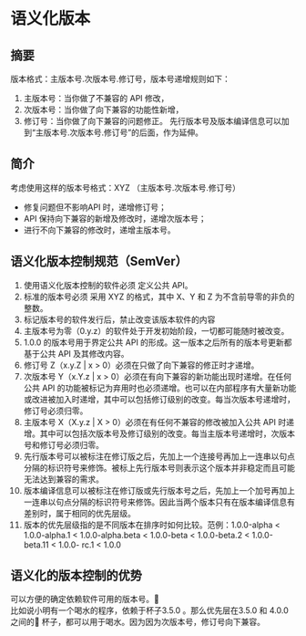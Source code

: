 # 语义化版本
## 摘要
版本格式：主版本号.次版本号.修订号，版本号递增规则如下：

1. 主版本号：当你做了不兼容的 API 修改，
2. 次版本号：当你做了向下兼容的功能性新增，
3. 修订号：当你做了向下兼容的问题修正。
先行版本号及版本编译信息可以加到“主版本号.次版本号.修订号”的后面，作为延伸。
## 简介
考虑使用这样的版本号格式：XYZ （主版本号.次版本号.修订号）
* 修复问题但不影响API 时，递增修订号；
* API 保持向下兼容的新增及修改时，递增次版本号；
* 进行不向下兼容的修改时，递增主版本号。

## 语义化版本控制规范（SemVer）
1. 使用语义化版本控制的软件必须 定义公共 API。
2. 标准的版本号必须 采用 XYZ 的格式，其中 X、Y 和 Z 为不含前导零的非负的整数。
3. 标记版本号的软件发行后，禁止改变该版本软件的内容
4. 主版本号为零（0.y.z）的软件处于开发初始阶段，一切都可能随时被改变。
5. 1.0.0 的版本号用于界定公共 API 的形成。这一版本之后所有的版本号更新都基于公共 API 及其修改内容。
6. 修订号 Z（x.y.Z | x > 0）必须在只做了向下兼容的修正时才递增。
7. 次版本号 Y（x.Y.z | x > 0）必须在有向下兼容的新功能出现时递增。在任何公共 API 的功能被标记为弃用时也必须递增。也可以在内部程序有大量新功能或改进被加入时递增，其中可以包括修订级别的改变。每当次版本号递增时，修订号必须归零。
8. 主版本号 X（X.y.z | X > 0）必须在有任何不兼容的修改被加入公共 API 时递增。其中可以包括次版本号及修订级别的改变。每当主版本号递增时，次版本号和修订号必须归零。
9. 先行版本号可以被标注在修订版之后，先加上一个连接号再加上一连串以句点分隔的标识符号来修饰。被标上先行版本号则表示这个版本并非稳定而且可能无法达到兼容的需求。
10. 版本编译信息可以被标注在修订版或先行版本号之后，先加上一个加号再加上一连串以句点分隔的标识符号来修饰。因此当两个版本只有在版本编译信息有差别时，属于相同的优先层级。
11. 版本的优先层级指的是不同版本在排序时如何比较。范例：1.0.0-alpha < 1.0.0-alpha.1 < 1.0.0-alpha.beta < 1.0.0-beta < 1.0.0-beta.2 < 1.0.0-beta.11 < 1.0.0- rc.1 < 1.0.0

## 语义化的版本控制的优势
可以方便的确定依赖软件可用的版本号。
<br>
比如说小明有一个喝水的程序，依赖于杯子3.5.0 。那么优先层在3.5.0 和 4.0.0 之间的 杯子，都可以用于喝水。因为因为次版本号，修订号向下兼容。